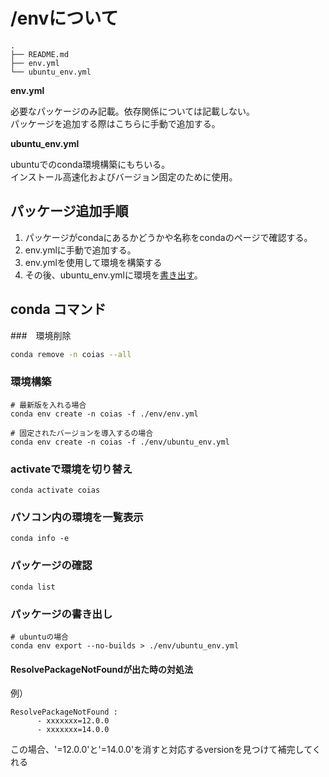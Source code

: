 # /envについて

```
.
├── README.md
├── env.yml
└── ubuntu_env.yml
```

__env.yml__

必要なパッケージのみ記載。依存関係については記載しない。  
パッケージを追加する際はこちらに手動で追加する。

__ubuntu_env.yml__

ubuntuでのconda環境構築にもちいる。  
インストール高速化およびバージョン固定のために使用。

## パッケージ追加手順

1. パッケージがcondaにあるかどうかや名称をcondaのページで確認する。
2. env.ymlに手動で追加する。
3. env.ymlを使用して環境を構築する
4. その後、ubuntu_env.ymlに環境を[書き出す](#パッケージの書き出し)。

## conda コマンド

###　環境削除

```bash
conda remove -n coias --all
```

### 環境構築

```
# 最新版を入れる場合
conda env create -n coias -f ./env/env.yml

# 固定されたバージョンを導入するの場合
conda env create -n coias -f ./env/ubuntu_env.yml
```

### activateで環境を切り替え

```
conda activate coias
```

### パソコン内の環境を一覧表示

```
conda info -e
```

### パッケージの確認

```
conda list
```

### パッケージの書き出し

```
# ubuntuの場合
conda env export --no-builds > ./env/ubuntu_env.yml
```

#### ResolvePackageNotFoundが出た時の対処法

例）
```
ResolvePackageNotFound : 
      - xxxxxxx=12.0.0
      - xxxxxxx=14.0.0
```

この場合、'=12.0.0'と'=14.0.0'を消すと対応するversionを見つけて補完してくれる

